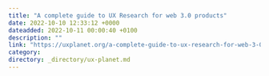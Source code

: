 ```yaml
---
title: "A complete guide to UX Research for web 3.0 products"
date: 2022-10-10 12:33:12 +0000
dateadded: 2022-10-11 00:00:40 +0100
description: ""
link: "https://uxplanet.org/a-complete-guide-to-ux-research-for-web-3-0-products-d6bead20ebb1?source=rss----819cc2aaeee0---4"
category:
directory: _directory/ux-planet.md
---
```


